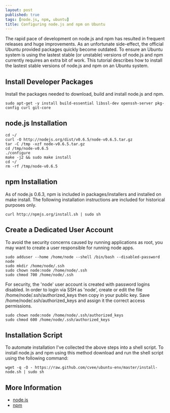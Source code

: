 ```yaml
---
layout: post
published: true
tags: [node.js, npm, ubuntu]
title: Configuring node.js and npm on Ubuntu
---
```


The rapid pace of development on node.js and npm has resulted in frequent releases and huge improvements. As an unfortunate side-effect, the official Ubuntu provided packages quickly become outdated. To ensure an Ubuntu system is using the lastest stable (or unstable) versions of node.js and npm currently requires an extra bit of work. This tutorial describes how to install the lastest stable versions of node.js and npm on an Ubuntu system.

## Install Developer Packages

Install the packages needed to download, build and install node.js and npm.

    sudo apt-get -y install build-essential libssl-dev openssh-server pkg-config curl git-core

## node.js Installation

    cd ~/
    curl -O http://nodejs.org/dist/v0.6.5/node-v0.6.5.tar.gz
    tar -C /tmp -xzf node-v0.6.5.tar.gz
    cd /tmp/node-v0.6.5
    ./configure
    make -j2 && sudo make install
    cd ~/
    rm -rf /tmp/node-v0.6.5

## npm Installation

As of node.js 0.6.3, npm is included in packages/installers and installed on make install. The following installation instructions are included for historical purposes only.

    curl http://npmjs.org/install.sh | sudo sh

## Create a Dedicated User Account

To avoid the security concerns caused by running applications as root, you may want to create a user responsible for running node apps.

    sudo adduser --home /home/node --shell /bin/bash --disabled-password node
    sudo mkdir /home/node/.ssh
    sudo chown node:node /home/node/.ssh
    sudo chmod 700 /home/node/.ssh
    
For security, the 'node' user account is created with password logins disabled. In order to login via SSH as 'node', create or edit the file /home/node/.ssh/authorized_keys then copy in your public key. Save /home/node/.ssh/authorized_keys and assign it the correct access permissions.

    sudo chown node:node /home/node/.ssh/authorized_keys
    sudo chmod 600 /home/node/.ssh/authorized_keys

## Installation Script

To automate installation I've collected the above steps into a shell script. To install node.js and npm using this method download and run the shell script using the following command:

    wget -q -O - https://raw.github.com/cvee/ubuntu-env/master/install-node.sh | sudo sh

## More Information

* [node.js](http://nodejs.org/)
* [npm](http://npmjs.org/)
